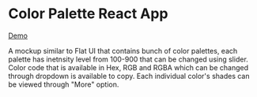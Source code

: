 # Color Palette React App
[Demo]()

A mockup similar to Flat UI that contains bunch of color palettes, each palette has inetnsity level from 100-900 that can be changed using slider.
Color code that is available in Hex, RGB and RGBA which can be changed through dropdown is available to copy.
Each individual color's shades can be viewed through "More" option.
